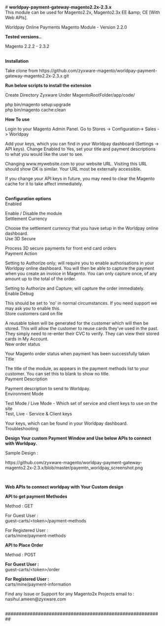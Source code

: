 <p># <strong>worldpay-payment-gateway-magento2.2x-2.3.x</strong><br />This module can be used for Magento2.2x, Magento2.3x EE &amp;amp; CE [With Web APIs].</p>
<p>Worldpay Online Payments Magento Module - Version 2.2.0</p>
<p><strong>Tested versions..</strong></p>
<p>Magento 2.2.2 - 2.3.2</p>
<p><br /><strong>Installation</strong></p>
<p>Take clone from https://github.com/zyxware-magento/worldpay-payment-gateway-magento2.2x-2.3.x.git</p>
<p><strong>Run below scripts to install the extension</strong></p>
<p>Create Directory Zyxware Under MagentoRootFolder/app/code/ </p>
<p>php bin/magento setup:upgrade<br />php bin/magento cache:clean</p>
<p><strong>How To use</strong></p>
<p>Login to your Magento Admin Panel. Go to Stores -&gt; Configuration-&gt; Sales -&gt; Worldpay</p>
<p>Add your keys, which you can find in your Worldpay dashboard (Settings -&gt; API keys). Change Enabled to Yes, set your title and payment descriptions to what you would like the user to see.</p>
<p>Changing www.mywebsite.com to your website URL. Visiting this URL should show OK is similar. Your URL most be externally accessible.</p>
<p>If you change your API keys in future, you may need to clear the Magento cache for it to take affect immediately.</p>
<p><br /><strong>Configuration options</strong><br />Enabled</p>
<p>Enable / Disable the module<br />Settlement Currency</p>
<p>Choose the settlement currency that you have setup in the Worldpay online dashboard.<br />Use 3D Secure</p>
<p>Process 3D secure payments for front end card orders<br />Payment Action</p>
<p>Setting to Authorize only; will require you to enable authorisations in your Worldpay online dashboard. You will then be able to capture the payment when you create an invoice in Magento. You can only capture once, of any amount up to the total of the order.</p>
<p>Setting to Authorize and Capture; will capture the order immediately.<br />Enable Debug</p>
<p>This should be set to 'no' in normal circumstances. If you need support we may ask you to enable this.<br />Store customers card on file</p>
<p>A reusable token will be generated for the customer which will then be stored. This will allow the customer to reuse cards they've used in the past. They simply need to re-enter their CVC to verify. They can view their stored cards in My Account.<br />New order status</p>
<p>Your Magento order status when payment has been successfully taken<br />Title</p>
<p>The title of the module, as appears in the payment methods list to your customer. You can set this to blank to show no title.<br />Payment Description</p>
<p>Payment description to send to Worldpay.<br />Environment Mode</p>
<p>Test Mode / Live Mode - Which set of service and client keys to use on the site<br />Test, Live - Service &amp; Client keys</p>
<p>Your keys, which can be found in your Worldpay dashboard.<br />Troubleshooting</p>
<p><strong>Design Your custom Payment Window and Use below APIs to connect with Worldpay.</strong></p>
<p>Sample Design :</p>
https://github.com/zyxware-magento/worldpay-payment-gateway-magento2.2x-2.3.x/blob/master/payemtn_worldpay_screenshot.png
<p>&nbsp;</p>
<p><strong>Web APIs to connect worldpay with Your Custom design</strong></p>
<p><strong>API to get payment Methodes</strong></p>
<p>Method : GET</p>
<p>For Guest User :<br />guest-carts/&lt;token&gt;/payment-methods</p>
<p>For Registered User :<br />carts/mine/payment-methods</p>
<p><strong>API to Place Order</strong></p>
<p>Method : POST</p>
<p><strong>For Guest User :</strong><br />guest-carts/&lt;token&gt;/order</p>
<p><strong>For Registered User :</strong><br />carts/mine/payment-information</p>
<p>Find any Issue or Support for any Magento2x Projects email to : nasihul.ameen@zyxware.com</p>
<p><br />##########################################################</p>
<p>&nbsp;</p>
